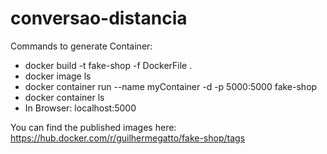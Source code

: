 # conversao-distancia

Commands to generate Container:

- docker build -t fake-shop -f DockerFile .
- docker image ls
- docker container run --name myContainer -d -p 5000:5000 fake-shop
- docker container ls
- In Browser:  localhost:5000

You can find the published images here:
https://hub.docker.com/r/guilhermegatto/fake-shop/tags